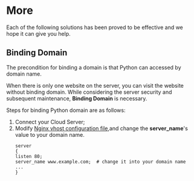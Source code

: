 # More

Each of the following solutions has been proved to be effective and we hope it can give you help.

## Binding Domain

The precondition for binding a domain is that Python can accessed by domain name.

When there is only one website on the server, you can visit the website without binding domain. While considering the server security and subsequent maintenance, **Binding Domain** is necessary.

Steps for binding Python domain are as follows:

1. Connect your Cloud Server;
2. Modify [Nginx vhost configuration file](/stack-components.md#nginx),and change the **server_name**'s value to your domain name.
   ```text
   server
   {
   listen 80;
   server_name www.example.com;  # change it into your domain name
   ...
   }
   ```